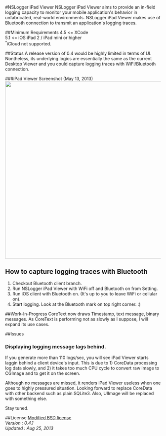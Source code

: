 #NSLogger iPad Viewer
NSLogger iPad Viewer aims to provide an in-field logging capacity to monitor your mobile application's behavior in unfabricated, real-world environments. NSLogger iPad Viewer makes use of Bluetooth connection to transmit an application's logging traces.

##Minimum Requirements
4.5 <= XCode   
5.1 <= iOS 
iPad 2 / iPad mini or higher  
<sup>*</sup>iCloud not supported.

##Status
A release version of 0.4 would be highly limited in terms of UI. Nontheless, its underlying logics are essentially the same as the current Desktop Viewer and you could capture logging traces with WiFi/Bluetooth connection.    
 
###iPad Viewer Screenshot (May 13, 2013)
<img width="576" src="https://raw.github.com/fpillet/NSLogger/master/Screenshots/ipad_viewer_13_05_11.png" />

## How to capture logging traces with Bluetooth
1. Checkout Bluetooth client branch.
2. Run NSLogger iPad Viewer with WiFi off and Bluetooth on from Setting.  
3. Run iOS client with Bluetooth on. (It's up to you to leave WiFi or cellular on).        
4. Start logging. Look at the Bluetooth mark on top right corner. :)  

##Work-In-Progress
CoreText now draws Timestamp, text message, binary messages. As CoreText is performing not as slowly as I suppose, I will expand its use cases.

##Issues
### Displaying logging message lags behind.

If you generate more than 110 logs/sec, you will see iPad Viewer starts laggin behind a client device's input. This is due to 1) CoreData processing log data slowly, and 2) it takes too much CPU cycle to convert raw image to CGImage and to get it on the screen.

Although no messages are missed, it renders iPad Viewer useless when one goes to highly pressured situation. Looking forward to replace CoreData with other backend such as plain SQLite3. Also, UIImage will be replaced with something else. 

Stay tuned.

##License
[Modified BSD license](https://github.com/fpillet/NSLogger/blob/master/iPad%20Viewer/LICENSE)   
_Version : 0.4.1_  
_Updated : Aug 25, 2013_